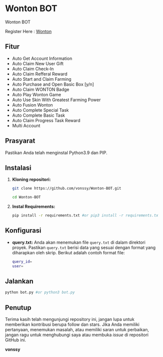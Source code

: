 # Wonton BOT
Wonton BOT

Register Here : [Wonton](https://t.me/WontonOrgBot/gameapp?startapp=referralCode=XE9DB2JV)

## Fitur

  - Auto Get Account Information
  - Auto Claim New User Gift
  - Auto Claim Check-In
  - Auto Claim Refferal Reward
  - Auto Start and Claim Farming
  - Auto Purchase and Open Basic Box [y/n]
  - Auto Claim WONTON Badge
  - Auto Play Wonton Game
  - Auto Use Skin With Greatest Farming Power
  - Auto Fusion Wonton
  - Auto Complete Special Task
  - Auto Complete Basic Task
  - Auto Claim Progress Task Reward
  - Multi Account

## Prasyarat

Pastikan Anda telah menginstal Python3.9 dan PIP.

## Instalasi

1. **Kloning repositori:**
   ```bash
   git clone https://github.com/vonssy/Wonton-BOT.git
   ```
   ```bash
   cd Wonton-BOT
   ```

2. **Instal Requirements:**
   ```bash
   pip install -r requirements.txt #or pip3 install -r requirements.txt
   ```

## Konfigurasi

- **query.txt:** Anda akan menemukan file `query.txt` di dalam direktori proyek. Pastikan `query.txt` berisi data yang sesuai dengan format yang diharapkan oleh skrip. Berikut adalah contoh format file:

  ```bash
  query_id=
  user=
  ```

## Jalankan

```bash
python bot.py #or python3 bot.py
```

## Penutup

Terima kasih telah mengunjungi repository ini, jangan lupa untuk memberikan kontribusi berupa follow dan stars.
Jika Anda memiliki pertanyaan, menemukan masalah, atau memiliki saran untuk perbaikan, jangan ragu untuk menghubungi saya atau membuka *issue* di repositori GitHub ini.

**vonssy**